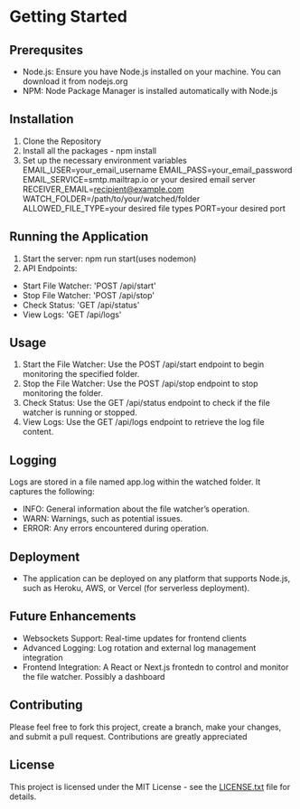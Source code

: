 # Getting Started

## Prerequsites
* Node.js: Ensure you have Node.js installed on your machine. You can download it from nodejs.org
* NPM: Node Package Manager is installed automatically with Node.js

## Installation
1. Clone the Repository
2. Install all the packages - npm install
3. Set up the necessary environment variables 
        EMAIL_USER=your_email_username
        EMAIL_PASS=your_email_password
        EMAIL_SERVICE=smtp.mailtrap.io or your desired email server
        RECEIVER_EMAIL=recipient@example.com
        WATCH_FOLDER=/path/to/your/watched/folder
        ALLOWED_FILE_TYPE=your desired file types
        PORT=your desired port 

## Running the Application
1. Start the server: npm run start(uses nodemon)
2. API Endpoints: 
* Start File Watcher: 'POST /api/start'
* Stop File Watcher: 'POST /api/stop'
* Check Status: 'GET /api/status'
* View Logs: 'GET /api/logs'

## Usage
1. Start the File Watcher: Use the POST /api/start endpoint to begin monitoring the specified folder.
2. Stop the File Watcher: Use the POST /api/stop endpoint to stop monitoring the folder.
3. Check Status: Use the GET /api/status endpoint to check if the file watcher is running or stopped.
4. View Logs: Use the GET /api/logs endpoint to retrieve the log file content.


## Logging
Logs are stored in a file named app.log within the watched folder. It captures the following:

* INFO: General information about the file watcher’s operation.
* WARN: Warnings, such as potential issues.
* ERROR: Any errors encountered during operation.

## Deployment

* The application can be deployed on any platform that supports Node.js, such as Heroku, AWS, or Vercel (for serverless deployment).

## Future Enhancements
* Websockets Support: Real-time updates for frontend clients
* Advanced Logging: Log rotation and external log management integration
* Frontend Integration: A React or Next.js frontedn to control and monitor the file watcher. Possibly a dashboard

## Contributing
Please feel free to fork this project, create a branch, make your changes, and submit a pull request. Contributions are greatly appreciated

## License
This project is licensed under the MIT License - see the [LICENSE.txt](LICENSE) file for details.

